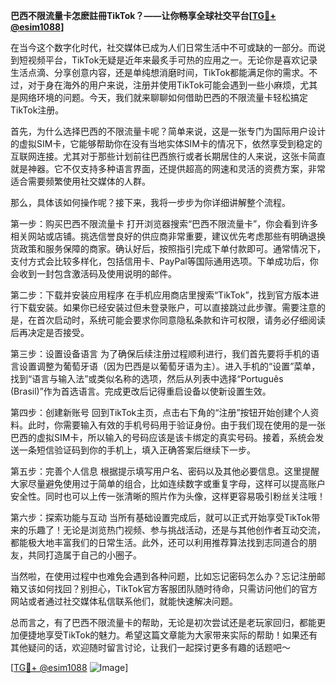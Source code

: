 **巴西不限流量卡怎麽註冊TikTok？——让你畅享全球社交平台[[TG💪+ @esim1088](https://t.me/s/esim1088)]**

在当今这个数字化时代，社交媒体已成为人们日常生活中不可或缺的一部分。而说到短视频平台，TikTok无疑是近年来最炙手可热的应用之一。无论你是喜欢记录生活点滴、分享创意内容，还是单纯想消磨时间，TikTok都能满足你的需求。不过，对于身在海外的用户来说，注册并使用TikTok可能会遇到一些小麻烦，尤其是网络环境的问题。今天，我们就来聊聊如何借助巴西的不限流量卡轻松搞定TikTok注册。

首先，为什么选择巴西的不限流量卡呢？简单来说，这是一张专门为国际用户设计的虚拟SIM卡，它能够帮助你在没有当地实体SIM卡的情况下，依然享受到稳定的互联网连接。尤其对于那些计划前往巴西旅行或者长期居住的人来说，这张卡简直就是神器。它不仅支持多种语言界面，还提供超高的网速和灵活的资费方案，非常适合需要频繁使用社交媒体的人群。

那么，具体该如何操作呢？接下来，我将一步步为你详细讲解整个流程。

第一步：购买巴西不限流量卡
打开浏览器搜索“巴西不限流量卡”，你会看到许多相关网站或店铺。挑选信誉良好的供应商非常重要，建议优先考虑那些有明确退换货政策和服务保障的商家。确认好后，按照指引完成下单付款即可。通常情况下，支付方式会比较多样化，包括信用卡、PayPal等国际通用选项。下单成功后，你会收到一封包含激活码及使用说明的邮件。

第二步：下载并安装应用程序
在手机应用商店里搜索“TikTok”，找到官方版本进行下载安装。如果你已经安装过但未登录账户，可以直接跳过此步骤。需要注意的是，在首次启动时，系统可能会要求你同意隐私条款和许可权限，请务必仔细阅读后再决定是否接受。

第三步：设置设备语言
为了确保后续注册过程顺利进行，我们首先要将手机的语言设置调整为葡萄牙语（因为巴西是以葡萄牙语为主）。进入手机的“设置”菜单，找到“语言与输入法”或类似名称的选项，然后从列表中选择“Português (Brasil)”作为首选语言。完成更改后记得重启设备以使新设置生效。

第四步：创建新账号
回到TikTok主页，点击右下角的“注册”按钮开始创建个人资料。此时，你需要输入有效的手机号码用于验证身份。由于我们现在使用的是一张巴西的虚拟SIM卡，所以输入的号码应该是该卡绑定的真实号码。接着，系统会发送一条短信验证码到你的手机上，填入正确答案后继续下一步。

第五步：完善个人信息
根据提示填写用户名、密码以及其他必要信息。这里提醒大家尽量避免使用过于简单的组合，比如连续数字或重复字母，这样可以提高账户安全性。同时也可以上传一张清晰的照片作为头像，这样更容易吸引粉丝关注哦！

第六步：探索功能与互动
当所有基础设置完成后，就可以正式开始享受TikTok带来的乐趣了！无论是浏览热门视频、参与挑战活动，还是与其他创作者互动交流，都能极大地丰富我们的日常生活。此外，还可以利用推荐算法找到志同道合的朋友，共同打造属于自己的小圈子。

当然啦，在使用过程中也难免会遇到各种问题，比如忘记密码怎么办？忘记注册邮箱又该如何找回？别担心，TikTok官方客服团队随时待命，只需访问他们的官方网站或者通过社交媒体私信联系他们，就能快速解决问题。

总而言之，有了巴西不限流量卡的帮助，无论是初次尝试还是老玩家回归，都能更加便捷地享受TikTok的魅力。希望这篇文章能为大家带来实际的帮助！如果还有其他疑问的话，欢迎随时留言讨论，让我们一起探讨更多有趣的话题吧～

[[TG💪+ @esim1088](https://t.me/s/esim1088) ![Image](https://i.postimg.cc/4NQfJmqS/Snipaste-2025-05-13-00-14-12.png)]